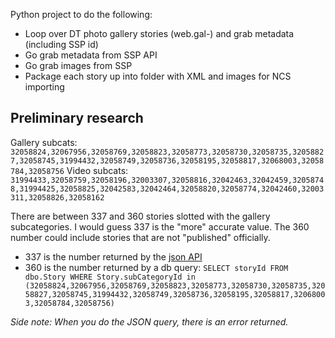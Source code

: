 Python project to do the following:

* Loop over DT photo gallery stories (web.gal-) and grab metadata (including SSP id)
* Go grab metadata from SSP API
* Go grab images from SSP
* Package each story up into folder with XML and images for NCS importing

## Preliminary research

Gallery subcats: `32058824,32067956,32058769,32058823,32058773,32058730,32058735,32058827,32058745,31994432,32058749,32058736,32058195,32058817,32068003,32058784,32058756`
Video subcats: `31994433,32058759,32058196,32003307,32058816,32042463,32042459,32058748,31994425,32058825,32042583,32042464,32058820,32058774,32042460,32003311,32058826,32058162`


There are between 337 and 360 stories slotted with the gallery subcategories. I would guess 337 is the "more" accurate value. The 360 number could include stories that are not "published" officially.

* 337 is the number returned by the [json API](http://registerguard.com/csp/cms/sites/rg/feeds/json.csp?items=400&subcats=32058824,32067956,32058769,32058823,32058773,32058730,32058735,32058827,32058745,31994432,32058749,32058736,32058195,32058817,32068003,32058784,32058756#)
* 360 is the number returned by a db query: `SELECT storyId FROM dbo.Story WHERE Story.subCategoryId in (32058824,32067956,32058769,32058823,32058773,32058730,32058735,32058827,32058745,31994432,32058749,32058736,32058195,32058817,32068003,32058784,32058756)`

*Side note: When you do the JSON query, there is an error returned.*